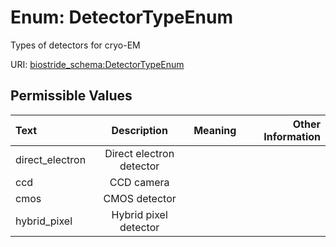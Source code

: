 
# Enum: DetectorTypeEnum

Types of detectors for cryo-EM

URI: [biostride_schema:DetectorTypeEnum](https://w3id.org/biostride/schema/DetectorTypeEnum)


## Permissible Values

| Text | Description | Meaning | Other Information |
| :--- | :---: | :---: | ---: |
| direct_electron | Direct electron detector |  |  |
| ccd | CCD camera |  |  |
| cmos | CMOS detector |  |  |
| hybrid_pixel | Hybrid pixel detector |  |  |
